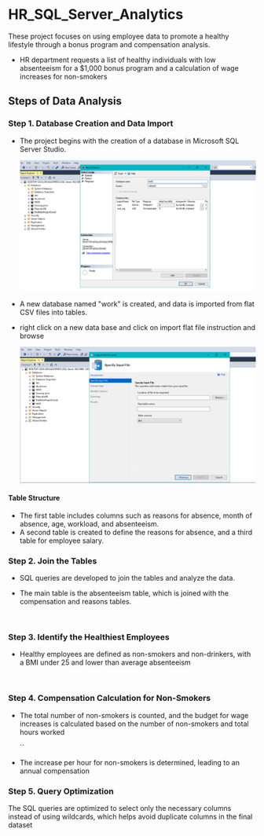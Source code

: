 # HR_SQL_Server_Analytics

These project focuses on using employee data to promote a healthy lifestyle through a bonus program and compensation analysis.
- HR department requests a list of healthy individuals with low absenteeism       for a $1,000 bonus program and a calculation of wage increases for non-smokers

## Steps of Data Analysis
### Step 1. Database Creation and Data Import
- The project begins with the creation of a database in Microsoft SQL Server Studio.

  ![](new_database_work.PNG)

- A new database named "work" is created, and data is imported from flat CSV files into tables.
- right click on a new data base and click on import flat file instruction and browse 

  ![](import_flat_file_csv.PNG)

#### Table Structure
- The first table includes columns such as reasons for absence, month of absence, age, workload, and absenteeism.
- A second table is created to define the reasons for absence, and a third table for employee salary.

### Step 2. Join the Tables
- SQL queries are developed to join the tables and analyze the data.
- The main table is the absenteeism table, which is joined with the compensation and reasons tables.

  ![]()

### Step 3. Identify the Healthiest Employees
- Healthy employees are defined as non-smokers and non-drinkers, with a BMI under 25 and lower than average absenteeism

  ![]()

### Step 4. Compensation Calculation for Non-Smokers
- The total number of non-smokers is counted, and the budget for wage increases is calculated based on the number of non-smokers and total hours worked

  ``
  
- The increase per hour for non-smokers is determined, leading to an annual compensation

### Step 5. Query Optimization
The SQL queries are optimized to select only the necessary columns instead of using wildcards, which helps avoid duplicate columns in the final dataset 
  ![]()


